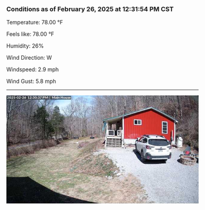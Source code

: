 ### Conditions as of February 26, 2025 at 12:31:54 PM CST 

Temperature: 78.00 &deg;F

Feels like: 78.00 &deg;F

Humidity: 26%

Wind Direction: W

Windspeed: 2.9 mph

Wind Gust: 5.8 mph

---

<img src="./images/latest.jpeg"/>

